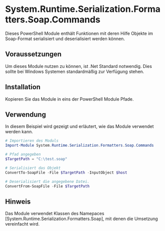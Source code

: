 # System.Runtime.Serialization.Formatters.Soap.Commands
 
 Dieses PowerShell Module enthält Funktionen mit deren Hilfe Objekte im Soap-Format serialisiert und deserialisiert werden können.

## Voraussetzungen

Um dieses Module nutzen zu können, ist .Net Standard notwendig. Dies sollte bei Windows Systemen standardmäßig zur Verfügung stehen.

## Installation

Kopieren Sie das Module in eins der PowerShell Module Pfade.

## Verwendung

In diesem Beispiel wird gezeigt und erläutert, wie das Module verwendet werden kann.

```powershell
# Importieren des Moduls
Import-Module System.Runtime.Serialization.Formatters.Soap.Commands

# Pfad angegeben
$TargetPath = "C:\test.soap"

# Serialisiert das Objekt
ConvertTo-SoapFile -File $TargetPath -InputObject $host

# Deserialisiert die angegebene Datei.
ConvertFrom-SoapFile -File $TargetPath

```

## Hinweis

Das Module verwendet Klassen des Namepaces [System.Runtime.Serialization.Formatters.Soap], mit denen die Umsetzung vereinfacht wird.